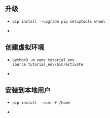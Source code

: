 ## 升级

- ```
  pip install --upgrade pip setuptools wheel
  ```

-  

## 创建虚拟环境

- ```
  python3 -m venv tutorial_env
  source tutorial_env/bin/activate
  ```

-  

## 安装到本地用户

- ```
  pip install --user # /home
  ```

- 